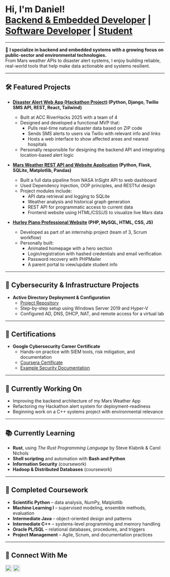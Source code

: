 <h1>Hi, I'm Daniel!<br/>
<a href="https://github.com/danielisacc">Backend & Embedded Developer</a> |
<a href="https://www.linkedin.com/in/daniel-delavega/">Software Developer</a> |
<a href="https://www.youtube.com/@DevwithIsacc">Student</a>
</h1>

---

🎯 **I specialize in backend and embedded systems with a growing focus on public-sector and environmental technologies.**  
From Mars weather APIs to disaster alert systems, I enjoy building reliable, real-world tools that help make data actionable and systems resilient.

---

<h2>🛠️ Featured Projects</h2>

- <b>[Disaster Alert Web App (Hackathon Project)](https://github.com/danielisacc/TeamSiren_Hackathon) (Python, Django, Twilio SMS API, REST, React, Tailwind)</b>
  - Built at ACC RiverHacks 2025 with a team of 4
  - Designed and developed a functional MVP that:
    - Pulls real-time natural disaster data based on ZIP code
    - Sends SMS alerts to users via Twilio with relevant info and links
    - Hosts a web interface to show affected areas and nearest hospitals
  - Personally responsible for designing the backend API and integrating location-based alert logic

- <b>[Mars Weather REST API and Website Application](https://github.com/danielisacc/MarsWeatherAPI) (Python, Flask, SQLite, Matplotlib, Pandas)</b>
  - Built a full data pipeline from NASA InSight API to web dashboard
  - Used Dependency Injection, OOP principles, and RESTful design
  - Project modules include:
    - API data retrieval and logging to SQLite
    - Weather analysis and historical graph generation
    - REST API for programmatic access to current data
    - Frontend website using HTML/CSS/JS to visualize live Mars data

- <b>[Hurley Piano Professional Website](https://github.com/danielisacc/Hurley-Piano) (PHP, MySQL, HTML, CSS, JS)</b>
  - Developed as part of an internship project (team of 3, Scrum workflow)
  - Personally built:
    - Animated homepage with a hero section
    - Login/registration with hashed credentials and email verification
    - Password recovery with PHPMailer
    - A parent portal to view/update student info

---

<h2>🧰 Cybersecurity & Infrastructure Projects</h2>

- <b>Active Directory Deployment & Configuration</b>
  - [Project Repository](https://github.com/danielisacc/HomeLab)
  - Step-by-step setup using Windows Server 2019 and Hyper-V
  - Configured AD, DNS, DHCP, NAT, and remote access for a virtual lab

---

<h2>📜 Certifications</h2>

- <b>Google Cybersecurity Career Certificate</b>
  - Hands-on practice with SIEM tools, risk mitigation, and documentation
  - [Coursera Certificate](https://coursera.org/share/7e463ebd02633e3ce32d5f5b849e16e9)
  - [Example Security Documentation](https://drive.google.com/drive/folders/1V5REgh_IcM1CVjk9vAvyhl98X9Oj_PjH?usp=drive_link)

---

<h2>🚀 Currently Working On</h2>

- Improving the backend architecture of my Mars Weather App
- Refactoring my Hackathon alert system for deployment-readiness
- Beginning work on a C++ systems project with environmental relevance

---

<h2>📚 Currently Learning</h2>

- **Rust**, using *The Rust Programming Language* by Steve Klabnik & Carol Nichols  
- **Shell scripting** and automation with **Bash and Python**  
- **Information Security** (coursework)  
- **Hadoop & Distributed Databases** (coursework) 

---

<h2>📘 Completed Coursework</h2>

- **Scientific Python** – data analysis, NumPy, Matplotlib  
- **Machine Learning I** – supervised modeling, ensemble methods, evaluation  
- **Intermediate Java** – object-oriented design and patterns  
- **Intermediate C++** – systems-level programming and memory handling  
- **Oracle PL/SQL** – relational databases, procedures, and triggers  
- **Project Management** – Agile, Scrum, and documentation practices  

---

<h2>📡 Connect With Me</h2>

[<img align="left" alt="DanielDelavega | YouTube" width="22px" src="https://cdn.jsdelivr.net/npm/simple-icons@v3/icons/youtube.svg" />][youtube]
[<img align="left" alt="danieldelavega | LinkedIn" width="22px" src="https://cdn.jsdelivr.net/npm/simple-icons@v3/icons/linkedin.svg" />][linkedin]

[youtube]: https://www.youtube.com/@DevwithIsacc  
[linkedin]: https://www.linkedin.com/in/daniel-delavega/

